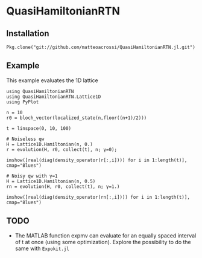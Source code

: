 # QuasiHamiltonianRTN

## Installation

    Pkg.clone("git://github.com/matteoacrossi/QuasiHamiltonianRTN.jl.git")

## Example

This example evaluates the 1D lattice

    using QuasiHamiltonianRTN
    using QuasiHamiltonianRTN.Lattice1D
    using PyPlot

    n = 10
    r0 = bloch_vector(localized_state(n,floor((n+1)/2)))

    t = linspace(0, 10, 100)

    # Noiseless qw
    H = Lattice1D.Hamiltonian(n, 0.)
    r = evolution(H, r0, collect(t), n; γ=0);

    imshow([real(diag(density_operator(r[:,i]))) for i in 1:length(t)], cmap="Blues")

    # Noisy qw with γ=1
    H = Lattice1D.Hamiltonian(n, 0.5)
    rn = evolution(H, r0, collect(t), n; γ=1.)

    imshow([real(diag(density_operator(rn[:,i]))) for i in 1:length(t)], cmap="Blues")


## TODO
* The MATLAB function expmv can evaluate for an equally spaced interval of t at
  once (using some optimization). Explore the possibility to do the same with `Expokit.jl`
